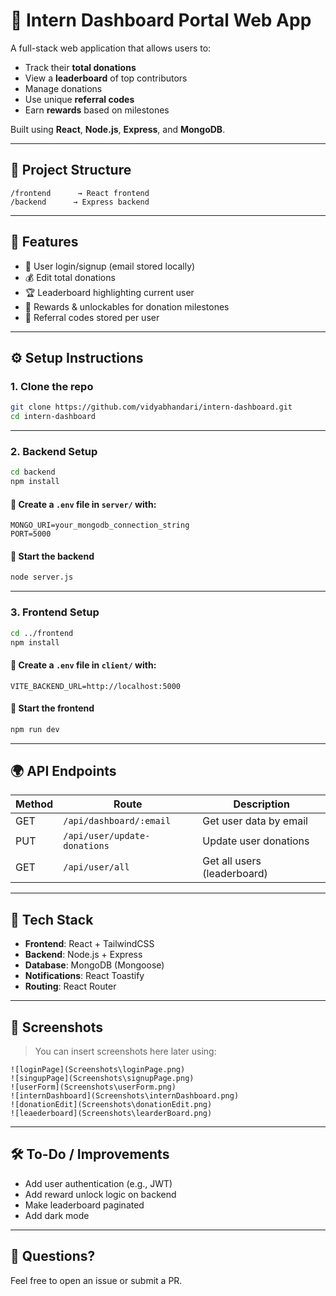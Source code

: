 
# 🌟 Intern Dashboard Portal Web App

A full-stack web application that allows users to:
- Track their **total donations**
- View a **leaderboard** of top contributors
- Manage donations
- Use unique **referral codes**
- Earn **rewards** based on milestones

Built using **React**, **Node.js**, **Express**, and **MongoDB**.

---

## 📁 Project Structure

```
/frontend      → React frontend
/backend      → Express backend
```

---

## 🚀 Features

- 👤 User login/signup (email stored locally)
- 💰 Edit total donations
- 🏆 Leaderboard highlighting current user
- 🎁 Rewards & unlockables for donation milestones
- 🔐 Referral codes stored per user

---

## ⚙️ Setup Instructions

### 1. Clone the repo

```bash
git clone https://github.com/vidyabhandari/intern-dashboard.git
cd intern-dashboard
```

---

### 2. Backend Setup

```bash
cd backend
npm install
```

#### 🔧 Create a `.env` file in `server/` with:

```env
MONGO_URI=your_mongodb_connection_string
PORT=5000
```

#### 🚀 Start the backend

```bash
node server.js
```

---

### 3. Frontend Setup

```bash
cd ../frontend
npm install
```

#### 🔧 Create a `.env` file in `client/` with:

```env
VITE_BACKEND_URL=http://localhost:5000
```

#### 🚀 Start the frontend

```bash
npm run dev
```

---

## 🌍 API Endpoints

| Method | Route                        | Description                 |
|--------|------------------------------|-----------------------------|
| GET    | `/api/dashboard/:email`      | Get user data by email      |
| PUT    | `/api/user/update-donations` | Update user donations       |
| GET    | `/api/user/all`              | Get all users (leaderboard) |

---

## 🧾 Tech Stack

- **Frontend**: React + TailwindCSS
- **Backend**: Node.js + Express
- **Database**: MongoDB (Mongoose)
- **Notifications**: React Toastify
- **Routing**: React Router

---

## 📸 Screenshots

> You can insert screenshots here later using:
```
![loginPage](Screenshots\loginPage.png)
![singupPage](Screenshots\signupPage.png)
![userForm](Screenshots\userForm.png)
![internDashboard](Screenshots\internDashboard.png)
![donationEdit](Screenshots\donationEdit.png)
![leaederboard](Screenshots\learderBoard.png)

```

---

## 🛠️ To-Do / Improvements

- Add user authentication (e.g., JWT)
- Add reward unlock logic on backend
- Make leaderboard paginated
- Add dark mode

---

## 💬 Questions?

Feel free to open an issue or submit a PR.
